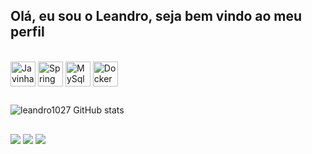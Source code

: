 ## Olá, eu sou o Leandro, seja bem vindo ao meu perfil



<div style="display: inline_block"><br>
  <img align="center" alt="Javinha" height="40" width="40" src="https://cdn.jsdelivr.net/npm/simple-icons@3.13.0/icons/java.svg">
  <img align="center" alt="Spring" height="40" width="40" src="https://cdn.jsdelivr.net/npm/simple-icons@3.13.0/icons/spring.svg">
  <img align="center" alt="MySql" height="40" width="40" src="https://cdn.jsdelivr.net/npm/simple-icons@3.13.0/icons/mysql.svg">
  <img align="center" alt="Docker" height="40" width="40" src="https://cdn.jsdelivr.net/npm/simple-icons@3.13.0/icons/docker.svg">
</div>
  
  ##
 
<div> 
 
  

  ![leandro1027 GitHub stats](https://github-readme-stats.vercel.app/api?username=leandro1027&theme=dark&show_icons=true?v=1)

  
  
           
  
           
          
</div>
  
  ##
 
<div> 
 
  <a href="https://www.instagram.com/leandroo.o7/?next=%2F" target="_blank"><img src="https://img.shields.io/badge/-Instagram-%23E4405F?style=for-the-badge&logo=instagram&logoColor=white" target="_blank"></a>
  <a href = "mailto:leandrobalaban78@gmail.com"><img src="https://img.shields.io/badge/-Gmail-%23333?style=for-the-badge&logo=gmail&logoColor=white" target="_blank"></a>
  <a href="https://www.linkedin.com/in/leandro-balaban-822958283/" target="_blank"><img src="https://img.shields.io/badge/-LinkedIn-%230077B5?style=for-the-badge&logo=linkedin&logoColor=white" target="_blank"></a> 
  
</div>  

